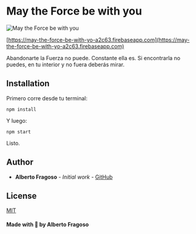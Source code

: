 # May the Force be with you

![May the Force be with you](https://res.cloudinary.com/dqqtlpdt0/image/upload/v1563335184/ironprofile/sw_txec5f.png)

[https://may-the-force-be-with-yo-a2c63.firebaseapp.com](https://may-the-force-be-with-yo-a2c63.firebaseapp.com)

Abandonarte la Fuerza no puede. Constante ella es. Si encontrarla no puedes, en tu interior y no fuera deberás mirar.


## Installation

Primero corre desde tu terminal:

```
npm install
```

Y luego:

```
npm start
```

Listo. 


## Author

* **Alberto Fragoso** - *Initial work* - [GitHub](https://github.com/albertofragoso)


## License

[MIT](https://opensource.org/licenses/MIT)


#### Made with 💛 by Alberto Fragoso

